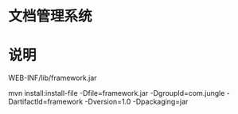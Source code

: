 # 文档管理系统

# 说明
WEB-INF/lib/framework.jar

mvn install:install-file -Dfile=framework.jar -DgroupId=com.jungle -DartifactId=framework -Dversion=1.0 -Dpackaging=jar